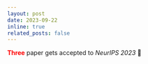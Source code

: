 ```yaml
---
layout: post
date: 2023-09-22
inline: true
related_posts: false
---
```


<b><font color="red">Three</font></b> paper gets accepted to <i>NeurIPS 2023</i> 🎉
